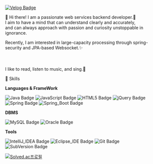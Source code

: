 [![Velog Badge](http://img.shields.io/badge/-Velog-20c997?style=flat&link=https://velog.io/@chamominedev)](https://velog.io/@chamominedev)

👋 Hi there! I am a passionate web services backend developer.:volcano:  
I aim to have a mind that can understand clearly and accurately,  
and can always approach with passion and curiosity unstoppable in ignorance.  
  
Recently, I am interested in large-capacity processing through spring-security and JPA-based Websocket.✨
<br/><br/><br/><br/>
I like to read, listen to music, and sing.💖  
  
💪 Skills
 
**Languages & FrameWork**  
  
![Java Badge](https://img.shields.io/badge/Java-007396?style=flat&logo=Java&logoColor=white) 
![JavaScript Badge](https://img.shields.io/badge/JavaScript-F7DF1E?style=flat&logo=JavaScript&logoColor=black) 
![HTML5 Badge](https://img.shields.io/badge/HTML5-E34F26?style=flat&logo=HTML5&logoColor=white) 
![jQuery Badge](https://img.shields.io/badge/jQuery-0769AD?style=flat&logo=jQuery&logoColor=white)  
![Spring Badge](https://img.shields.io/badge/Spring-6DB33F?style=flat&logo=Spring&logoColor=white)
![Spring_Boot Badge](https://img.shields.io/badge/Spring_Boot-6DB33F?style=flat&logo=SpringBoot&logoColor=white)
  
**DBMS**  
  
![MySQL Badge](https://img.shields.io/badge/MySQL-4479A1?style=flat&logo=MySQL&logoColor=white) 
![Oracle Badge](https://img.shields.io/badge/Oracle-F80000?style=flat&logo=Oracle&logoColor=white)  
  
**Tools**  
  
![IntelliJ_IDEA Badge](https://img.shields.io/badge/IntelliJ_IDEA-000000?style=flat&logo=IntelliJIDEA&logoColor=white) 
![Eclipse_IDE Badge](https://img.shields.io/badge/Eclipse_IDE-2C2255?style=flat&logo=EclipseIDE&logoColor=white) 
![Git Badge](https://img.shields.io/badge/Git-F05032?style=flat&logo=Git&logoColor=white) 
![SubVersion Badge](https://img.shields.io/badge/SubVersion-809CC9?style=flat&logo=SVN&logoColor=white) 

<!-- 백준 티어 표기 -->
[![Solved.ac프로필](http://mazassumnida.wtf/api/v2/generate_badge?boj=chamominedev)](https://solved.ac/chamominedev)
